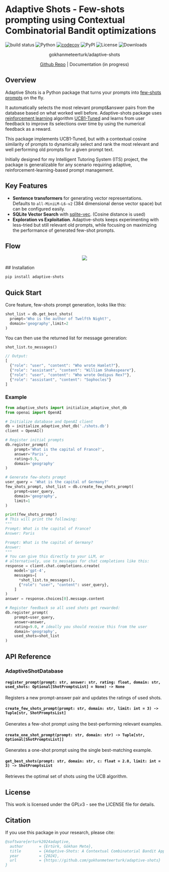 # Adaptive Shots - Few-shots prompting using Contextual Combinatorial Bandit optimizations

![build status](https://github.com/gokhanmeteerturk/adaptive-shots/actions/workflows/test.yml/badge.svg?branch=main)
![Python](https://img.shields.io/badge/python-3.9%20%7C%203.10%20%7C%203.11%20%7C%203.12%20%7C%203.13-blue)
[![codecov](https://codecov.io/github/gokhanmeteerturk/adaptive-shots/branch/main/graph/badge.svg?token=375FXNSAFH)](https://codecov.io/github/gokhanmeteerturk/adaptive-shots) ![PyPI](https://img.shields.io/pypi/v/adaptive-shots) ![License](https://img.shields.io/badge/license-GPLv3-red) ![Downloads](https://img.shields.io/pypi/dm/adaptive-shots)

<p align="center">  gokhanmeteerturk/adaptive-shots </p>
<p align="center">  <a href="https://github.com/gokhanmeteerturk/adaptive-shots">Github Repo</a> | Documentation (in progress) </p>

## Overview

Adaptive Shots is a Python package that turns your prompts into <ins>few-shots prompts</ins> on the fly.

It automatically selects the most relevant prompt&answer pairs from the database based on what worked well before. Adaptive-shots package uses [reinforcement learning](https://en.wikipedia.org/wiki/Reinforcement_learning) algorithm [UCB1-Tuned](https://homes.di.unimi.it/~cesabian/Pubblicazioni/ml-02.pdf) and learns from user feedback to improve its selections over time by using the numerical feedback as a reward.

This package implements UCB1-Tuned, but with a contextual cosine similarity of prompts to dynamically select and rank the most relevant and well performing old prompts for a given prompt text.

Initially designed for my Intelligent Tutoring System (ITS) project, the package is generalizable for any scenario requiring adaptive, reinforcement-learning-based prompt management.

## Key Features

- **Sentence transformers** for generating vector representations.  
  Defaults to `all-MiniLM-L6-v2` (384 dimensional dense vector space) but can be configured easily.
- **SQLite Vector Search** with [sqlite-vec](https://github.com/asg017/sqlite-vec). (Cosine distance is used)
- **Exploration vs Exploitation**. Adaptive-shots keeps experimenting with less-tried but still relevant old prompts, while focusing on maximizing the performance of generated few-shot prompts.

## Flow
<p align="center">
<img src="https://github.com/user-attachments/assets/20688df7-b89f-471a-8562-35fa29b10db5"/>
</p>
## Installation

```bash
pip install adaptive-shots
```

## Quick Start

Core feature, few-shots prompt generation, looks like this:
```python
shot_list = db.get_best_shots(
  prompt='Who is the author of Twelfth Night?',
  domain='geography',limit=2
)
```
You can then use the returned list for message generation:
```python
shot_list.to_messages()
```
```js
// Output:
[
  {"role": "user", "content": "Who wrote Hamlet?"},
  {"role": "assistant", "content": "William Shakespeare"},
  {"role": "user", "content": "Who wrote Oedipus Rex?"},
  {"role": "assistant", "content": "Sophocles"}
]
```

### Example

```python
from adaptive_shots import initialize_adaptive_shot_db
from openai import OpenAI

# Initialize database and OpenAI client
db = initialize_adaptive_shot_db('./shots.db')
client = OpenAI()

# Register initial prompts
db.register_prompt(
    prompt='What is the capital of France?',
    answer='Paris',
    rating=9.5,
    domain='geography'
)

# Generate few-shots prompt
user_query = 'What is the capital of Germany?'
few_shots_prompt, shot_list = db.create_few_shots_prompt(
    prompt=user_query,
    domain='geography',
    limit=1
)

print(few_shots_prompt)
# This will print the following:
"""
Prompt: What is the capital of France?
Answer: Paris

Prompt: What is the capital of Germany?
Answer:
"""
# You can give this directly to your LLM, or
# alternatively, use to_messages for chat completions like this:
response = client.chat.completions.create(
    model='gpt-4',
    messages=[
      *shot_list.to_messages(),
      {"role": "user", "content": user_query},
    ]
)
answer = response.choices[0].message.content

# Register feedback so all used shots get rewarded:
db.register_prompt(
    prompt=user_query,
    answer=answer,
    rating=9.0, # ideally you should receive this from the user
    domain='geography',
    used_shots=shot_list
)
```

## API Reference

### AdaptiveShotDatabase

#### `register_prompt(prompt: str, answer: str, rating: float, domain: str, used_shots: Optional[ShotPromptsList] = None) -> None`
Registers a new prompt-answer pair and updates the ratings of used shots.

#### `create_few_shots_prompt(prompt: str, domain: str, limit: int = 3) -> Tuple[str, ShotPromptsList]`
Generates a few-shot prompt using the best-performing relevant examples.

#### `create_one_shot_prompt(prompt: str, domain: str) -> Tuple[str, Optional[ShotPromptsList]]`
Generates a one-shot prompt using the single best-matching example.

#### `get_best_shots(prompt: str, domain: str, c: float = 2.0, limit: int = 3) -> ShotPromptsList`
Retrieves the optimal set of shots using the UCB algorithm.

## License

This work is licensed under the GPLv3 - see the LICENSE file for details.

## Citation

If you use this package in your research, please cite:

```bibtex
@software{erturk2024adaptive,
  author       = {Ertürk, Gökhan Mete},
  title        = {Adaptive-Shots: A Contextual Combinatorial Bandit Approach to Few-Shot Prompt Selection},
  year         = {2024},
  url          = {https://github.com/gokhanmeteerturk/adaptive-shots}
}
```

